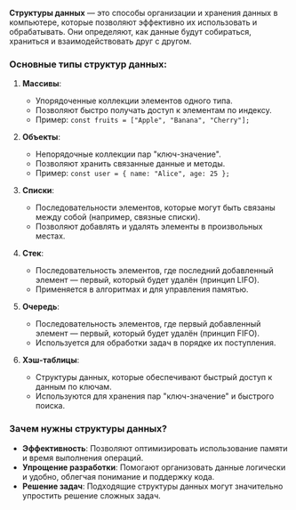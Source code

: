 **Структуры данных** — это способы организации и хранения данных в компьютере, которые позволяют эффективно их использовать и обрабатывать. Они определяют, как данные будут собираться, храниться и взаимодействовать друг с другом.

### Основные типы структур данных:

1. **Массивы**:
   - Упорядоченные коллекции элементов одного типа.
   - Позволяют быстро получать доступ к элементам по индексу.
   - Пример: `const fruits = ["Apple", "Banana", "Cherry"];`

2. **Объекты**:
   - Непорядочные коллекции пар "ключ-значение".
   - Позволяют хранить связанные данные и методы.
   - Пример: `const user = { name: "Alice", age: 25 };`

3. **Списки**:
   - Последовательности элементов, которые могут быть связаны между собой (например, связные списки).
   - Позволяют добавлять и удалять элементы в произвольных местах.

4. **Стек**:
   - Последовательность элементов, где последний добавленный элемент — первый, который будет удалён (принцип LIFO).
   - Применяется в алгоритмах и для управления памятью.

5. **Очередь**:
   - Последовательность элементов, где первый добавленный элемент — первый, который будет удалён (принцип FIFO).
   - Используется для обработки задач в порядке их поступления.

6. **Хэш-таблицы**:
   - Структуры данных, которые обеспечивают быстрый доступ к данным по ключам.
   - Используются для хранения пар "ключ-значение" и быстрого поиска.

### Зачем нужны структуры данных?

- **Эффективность**: Позволяют оптимизировать использование памяти и время выполнения операций.
- **Упрощение разработки**: Помогают организовать данные логически и удобно, облегчая понимание и поддержку кода.
- **Решение задач**: Подходящие структуры данных могут значительно упростить решение сложных задач.
